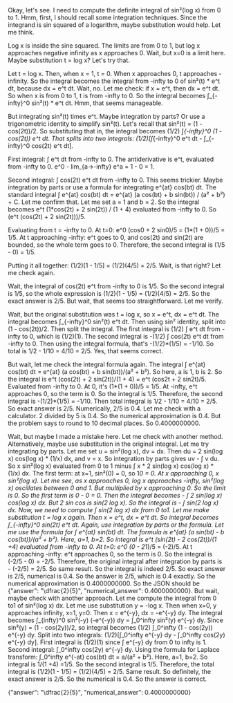 <think>
Okay, let's see. I need to compute the definite integral of sin²(log x) from 0 to 1. Hmm, first, I should recall some integration techniques. Since the integrand is sin squared of a logarithm, maybe substitution would help. Let me think.

Log x is inside the sine squared. The limits are from 0 to 1, but log x approaches negative infinity as x approaches 0. Wait, but x=0 is a limit here. Maybe substitution t = log x? Let's try that.

Let t = log x. Then, when x = 1, t = 0. When x approaches 0, t approaches -infinity. So the integral becomes the integral from -infty to 0 of sin²(t) * e^t dt, because dx = e^t dt. Wait, no. Let me check: if x = e^t, then dx = e^t dt. So when x is from 0 to 1, t is from -infty to 0. So the integral becomes ∫_{-infty}^0 sin²(t) * e^t dt. Hmm, that seems manageable.

But integrating sin²(t) times e^t. Maybe integration by parts? Or use a trigonometric identity to simplify sin²(t). Let's recall that sin²(t) = (1 - cos(2t))/2. So substituting that in, the integral becomes (1/2) ∫_{-infty}^0 (1 - cos(2t)) e^t dt. That splits into two integrals: (1/2)[∫_{-infty}^0 e^t dt - ∫_{-infty}^0 cos(2t) e^t dt].

First integral: ∫ e^t dt from -infty to 0. The antiderivative is e^t, evaluated from -infty to 0. e^0 - lim_{a->-infty} e^a = 1 - 0 = 1.

Second integral: ∫ cos(2t) e^t dt from -infty to 0. This seems trickier. Maybe integration by parts or use a formula for integrating e^{at} cos(bt) dt. The standard integral ∫ e^{at} cos(bt) dt = e^{at} (a cos(bt) + b sin(bt)) / (a² + b²) + C. Let me confirm that. Let me set a = 1 and b = 2. So the integral becomes e^t (1*cos(2t) + 2 sin(2t)) / (1 + 4) evaluated from -infty to 0. So (e^t (cos(2t) + 2 sin(2t)))/5.

Evaluating from t = -infty to 0. At t=0: e^0 (cos0 + 2 sin0)/5 = (1*(1 + 0))/5 = 1/5. At t approaching -infty: e^t goes to 0, and cos(2t) and sin(2t) are bounded, so the whole term goes to 0. Therefore, the second integral is (1/5 - 0) = 1/5.

Putting it all together: (1/2)[1 - 1/5] = (1/2)(4/5) = 2/5. Wait, is that right? Let me check again.

Wait, the integral of cos(2t) e^t from -infty to 0 is 1/5. So the second integral is 1/5, so the whole expression is (1/2)(1 - 1/5) = (1/2)(4/5) = 2/5. So the exact answer is 2/5. But wait, that seems too straightforward. Let me verify.

Wait, but the original substitution was t = log x, so x = e^t, dx = e^t dt. The integral becomes ∫_{-infty}^0 sin²(t) e^t dt. Then using sin² identity, split into (1 - cos(2t))/2. Then split the integral. The first integral is (1/2) ∫ e^t dt from -infty to 0, which is (1/2)(1). The second integral is -(1/2) ∫ cos(2t) e^t dt from -infty to 0. Then using the integral formula, that's -(1/2)*(1/5) = -1/10. So total is 1/2 - 1/10 = 4/10 = 2/5. Yes, that seems correct.

But wait, let me check the integral formula again. The integral ∫ e^{at} cos(bt) dt = e^{at} (a cos(bt) + b sin(bt))/(a² + b²). So here, a is 1, b is 2. So the integral is e^t (cos(2t) + 2 sin(2t))/(1 + 4) = e^t (cos2t + 2 sin2t)/5. Evaluated from -infty to 0. At 0, it's (1*(1 + 0))/5 = 1/5. At -infty, e^t approaches 0, so the term is 0. So the integral is 1/5. Therefore, the second integral is -(1/2)*(1/5) = -1/10. Then total integral is 1/2 - 1/10 = 4/10 = 2/5. So exact answer is 2/5. Numerically, 2/5 is 0.4. Let me check with a calculator. 2 divided by 5 is 0.4. So the numerical approximation is 0.4. But the problem says to round to 10 decimal places. So 0.4000000000.

Wait, but maybe I made a mistake here. Let me check with another method. Alternatively, maybe use substitution in the original integral. Let me try integrating by parts. Let me set u = sin²(log x), dv = dx. Then du = 2 sin(log x) cos(log x) * (1/x) dx, and v = x. So integration by parts gives uv - ∫ v du. So x sin²(log x) evaluated from 0 to 1 minus ∫ x * 2 sin(log x) cos(log x) * (1/x) dx. The first term: at x=1, sin²(0) = 0, so 1*0 = 0. At x approaching 0, x sin²(log x). Let me see, as x approaches 0, log x approaches -infty, sin²(log x) oscillates between 0 and 1. But multiplied by x approaching 0. So the limit is 0. So the first term is 0 - 0 = 0. Then the integral becomes - ∫ 2 sin(log x) cos(log x) dx. But 2 sin cos is sin(2 log x). So the integral is - ∫ sin(2 log x) dx. Now, we need to compute ∫ sin(2 log x) dx from 0 to1. Let me make substitution t = log x again. Then x = e^t, dx = e^t dt. So integral becomes ∫_{-infty}^0 sin(2t) e^t dt. Again, use integration by parts or the formula. Let me use the formula for ∫ e^{at} sin(bt) dt. The formula is e^{at} (a sin(bt) - b cos(bt))/(a² + b²). Here, a=1, b=2. So integral is e^t (sin(2t) - 2 cos(2t))/(1 +4) evaluated from -infty to 0. At t=0: e^0 (0 - 2*1)/5 = (-2)/5. At t approaching -infty: e^t approaches 0, so the term is 0. So the integral is (-2/5 - 0) = -2/5. Therefore, the original integral after integration by parts is - (-2/5) = 2/5. So same result. So the integral is indeed 2/5. So exact answer is 2/5, numerical is 0.4. So the answer is 2/5, which is 0.4 exactly. So the numerical approximation is 0.4000000000. So the JSON should be {"answer": "\\dfrac{2}{5}", "numerical_answer": 0.4000000000}. But wait, maybe check with another approach. Let me compute the integral from 0 to1 of sin²(log x) dx. Let me use substitution y = -log x. Then when x=0, y approaches infinity, x=1, y=0. Then x = e^{-y}, dx = -e^{-y} dy. The integral becomes ∫_{infty}^0 sin²(-y) (-e^{-y}) dy = ∫_0^infty sin²(y) e^{-y} dy. Since sin²(y) = (1 - cos(2y))/2, so integral becomes (1/2) ∫_0^infty (1 - cos(2y)) e^{-y} dy. Split into two integrals: (1/2)[∫_0^infty e^{-y} dy - ∫_0^infty cos(2y) e^{-y} dy]. First integral is (1/2)(1) since ∫ e^{-y} dy from 0 to infty is 1. Second integral: ∫_0^infty cos(2y) e^{-y} dy. Using the formula for Laplace transform: ∫_0^infty e^{-at} cos(bt) dt = a/(a² + b²). Here, a=1, b=2. So integral is 1/(1 +4) =1/5. So the second integral is 1/5. Therefore, the total integral is (1/2)(1 - 1/5) = (1/2)(4/5) = 2/5. Same result. So definitely, the exact answer is 2/5. So the numerical is 0.4. So the answer is correct.
</think>

{"answer": "\\dfrac{2}{5}", "numerical_answer": 0.4000000000}